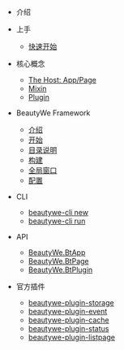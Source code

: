 
- 介绍
- 上手

    - [快速开始](contents/quick-start.md)

- 核心概念

    - [The Host: App/Page]()
    - [Mixin]()
    - [Plugin]()

- BeautyWe Framework

    - [介绍]()
    - [开始](contents/beautywe-framework/start.md)
    - [目录说明]()
    - [构建]()
    - [全局窗口](contents/beautywe-framework/global-view.md)
    - [配置]()

- CLI

    - [beautywe-cli new]()
    - [beautywe-cli run]()

- API

    - [BeautyWe.BtApp]()
    - [BeautyWe.BtPage]()
    - [BeautyWe.BtPlugin]()

- 官方插件

    - [beautywe-plugin-storage]()
    - [beautywe-plugin-event]()
    - [beautywe-plugin-cache]()
    - [beautywe-plugin-status]()
    - [beautywe-plugin-listpage]()

